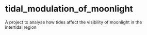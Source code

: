 # tidal_modulation_of_moonlight
A project to analyse how tides affect the visibility of moonlight in the intertidal region
